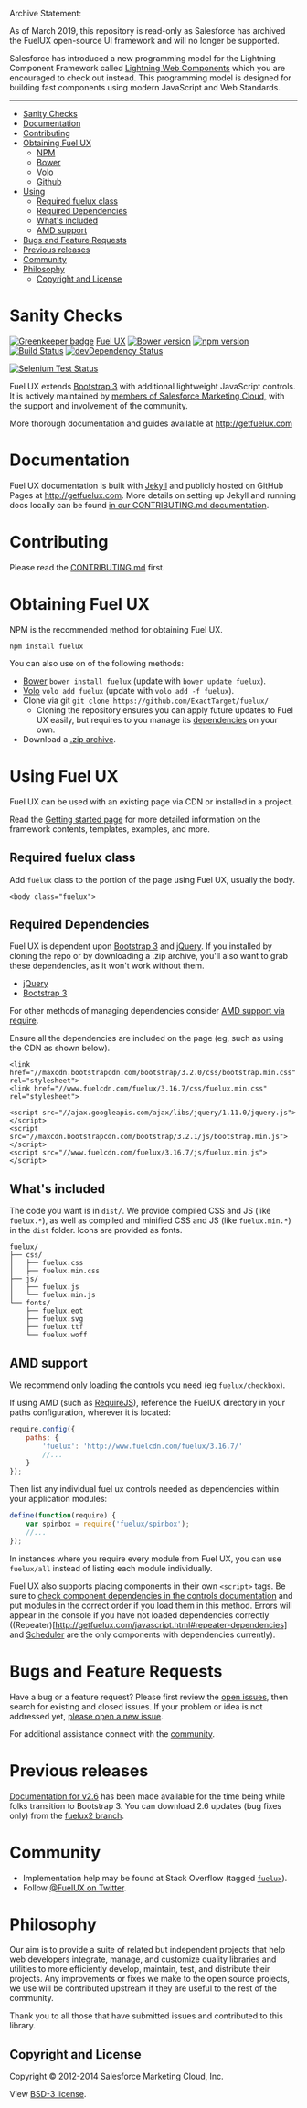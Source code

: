 <!-- TOC depthFrom:1 depthTo:6 withLinks:1 updateOnSave:1 orderedList:0 -->

Archive Statement:

As of March 2019, this repository is read-only as Salesforce has archived the FuelUX open-source UI framework and will no longer be supported.

Salesforce has introduced a new programming model for the Lightning Component Framework called [Lightning Web Components](https://trailhead.salesforce.com/en/content/learn/projects/quick-start-lightning-web-components) which you are encouraged to check out instead. This programming model is designed for building fast components using modern JavaScript and Web Standards.

-----

- [Sanity Checks](#sanity-checks)
- [Documentation](#documentation)
- [Contributing](#contributing)
- [Obtaining Fuel UX](#obtaining-fuel-ux)
	- [NPM](#npm)
	- [Bower](#bower)
	- [Volo](#volo)
	- [Github](#github)
- [Using](#using-fuel-ux)
	- [Required fuelux class](#required-fuelux-class)
	- [Required Dependencies](#required-dependencies)
	- [What's included](#whats-included)
	- [AMD support](#amd-support)
- [Bugs and Feature Requests](#bugs-and-feature-requests)
- [Previous releases](#previous-releases)
- [Community](#community)
- [Philosophy](#philosophy)
	- [Copyright and License](#copyright-and-license)

<!-- /TOC -->

# Sanity Checks

[![Greenkeeper badge](https://badges.greenkeeper.io/ExactTarget/fuelux.svg)](https://greenkeeper.io/)
[Fuel UX](http://getfuelux.com/)
[![Bower version](https://badge.fury.io/bo/fuelux.svg)](http://badge.fury.io/bo/fuelux)
[![npm version](https://badge.fury.io/js/fuelux.svg)](https://www.npmjs.com/package/fuelux)
[![Build Status](https://api.travis-ci.org/ExactTarget/fuelux.svg?branch=master)](http://travis-ci.org/ExactTarget/fuelux)
[![devDependency Status](https://david-dm.org/exacttarget/fuelux/dev-status.svg)](https://david-dm.org/exacttarget/fuelux#info=devDependencies)

[![Selenium Test Status](https://saucelabs.com/browser-matrix/fuelux.svg)](https://saucelabs.com/u/fuelux)

Fuel UX extends [Bootstrap 3](https://github.com/twbs/bootstrap) with additional lightweight JavaScript controls. It is actively maintained by [members of Salesforce Marketing Cloud,](https://github.com/orgs/ExactTarget/people) with the support and involvement of the community.

More thorough documentation and guides available at <http://getfuelux.com>

# Documentation

Fuel UX documentation is built with [Jekyll](http://jekyllrb.com) and publicly hosted on GitHub Pages at <http://getfuelux.com>. More details on setting up Jekyll and running docs locally can be found [in our CONTRIBUTING.md documentation](https://github.com/exacttarget/fuelux/blob/master/CONTRIBUTING.md#running-gh-pages-locally).

# Contributing

Please read the [CONTRIBUTING.md](CONTRIBUTING.md) first.

# Obtaining Fuel UX

NPM is the recommended method for obtaining Fuel UX.
```
npm install fuelux
```

You can also use on of the following methods:
- [Bower](https://github.com/bower/bower) `bower install fuelux` (update with `bower update fuelux`).
- [Volo](https://github.com/volojs/volo) `volo add fuelux` (update with `volo add -f fuelux`).
- Clone via git `git clone https://github.com/ExactTarget/fuelux/`
  - Cloning the repository ensures you can apply future updates to Fuel UX easily, but requires to you manage its [dependencies](#dependencies) on your own.
- Download a [.zip archive](http://www.fuelcdn.com/fuelux/3.16.7/fuelux.zip).

# Using Fuel UX

Fuel UX can be used with an existing page via CDN or installed in a project.

Read the [Getting started page](http://getfuelux.com/getting-started.html) for more detailed information on the framework contents, templates, examples, and more.

## Required fuelux class

Add `fuelux` class to the portion of the page using Fuel UX, usually the body.
```
<body class="fuelux">
```

## Required Dependencies
Fuel UX is dependent upon [Bootstrap 3](https://github.com/twbs/bootstrap) and [jQuery](https://github.com/jquery/jquery). If you installed by cloning the repo or by downloading a .zip archive, you'll also want to grab these dependencies, as it won't work without them.
- [jQuery](https://github.com/jquery/jquery)
- [Bootstrap 3](https://github.com/twbs/bootstrap)

For other methods of managing dependencies consider [AMD support via require](#amd-support).

Ensure all the dependencies are included on the page (eg, such as using the CDN as shown below).
```
<link href="//maxcdn.bootstrapcdn.com/bootstrap/3.2.0/css/bootstrap.min.css" rel="stylesheet">
<link href="//www.fuelcdn.com/fuelux/3.16.7/css/fuelux.min.css" rel="stylesheet">

<script src="//ajax.googleapis.com/ajax/libs/jquery/1.11.0/jquery.js"></script>
<script src="//maxcdn.bootstrapcdn.com/bootstrap/3.2.1/js/bootstrap.min.js"></script>
<script src="//www.fuelcdn.com/fuelux/3.16.7/js/fuelux.min.js"></script>

```


## What's included
The code you want is in `dist/`. We provide compiled CSS and JS (like `fuelux.*`), as well as compiled and minified CSS and JS (like `fuelux.min.*`) in the `dist` folder. Icons are provided as fonts.
```
fuelux/
├── css/
│   ├── fuelux.css
│   ├── fuelux.min.css
├── js/
│   ├── fuelux.js
│   └── fuelux.min.js
└── fonts/
    ├── fuelux.eot
    ├── fuelux.svg
    ├── fuelux.ttf
    └── fuelux.woff
```


## AMD support

We recommend only loading the controls you need (eg `fuelux/checkbox`).

If using AMD (such as [RequireJS](http://requirejs.org)), reference the FuelUX directory in your paths configuration, wherever it is located:
```javascript
require.config({
    paths: {
        'fuelux': 'http://www.fuelcdn.com/fuelux/3.16.7/'
        //...
    }
});
```
Then list any individual fuel ux controls needed as dependencies within your application modules:
```javascript
define(function(require) {
    var spinbox = require('fuelux/spinbox');
    //...
});
```
In instances where you require every module from Fuel UX, you can use `fuelux/all` instead of listing each module individually.

Fuel UX also supports placing components in their own `<script>` tags. Be sure to [check component dependencies in the controls documentation](http://getfuelux.com/javascript.html) and put modules in the correct order if you load them in this method. Errors will appear in the console if you have not loaded dependencies correctly ((Repeater)[http://getfuelux.com/javascript.html#repeater-dependencies] and [Scheduler](http://getfuelux.com/javascript.html#scheduler-dependencies) are the only components with dependencies currently).


# Bugs and Feature Requests

Have a bug or a feature request? Please first review the [open issues](https://github.com/ExactTarget/fuelux/issues), then search for existing and closed issues. If your problem or idea is not addressed yet, [please open a new issue](https://github.com/ExactTarget/fuelux/issues/new).

For additional assistance connect with the [community](#community).


# Previous releases

[Documentation for v2.6](http://getfuelux.com/2.6/) has been made available for the time being while folks transition to Bootstrap 3. You can download 2.6 updates (bug fixes only) from the [fuelux2 branch](https://github.com/ExactTarget/fuelux/tree/fuelux2).

# Community

- Implementation help may be found at Stack Overflow (tagged [`fuelux`](http://stackoverflow.com/questions/tagged/fuelux)).
- Follow [@FuelUX on Twitter](https://twitter.com/fuelux).

# Philosophy
Our aim is to provide a suite of related but independent projects that help web developers integrate, manage, and customize quality libraries and utilities to more efficiently develop, maintain, test, and distribute their projects.  Any improvements or fixes we make to the open source projects, we use will be contributed upstream if they are useful to the rest of the community.

Thank you to all those that have submitted issues and contributed to this library.

## Copyright and License

Copyright &copy; 2012-2014 Salesforce Marketing Cloud, Inc.

View [BSD-3 license](https://github.com/ExactTarget/fuelux/blob/master/LICENSE).
